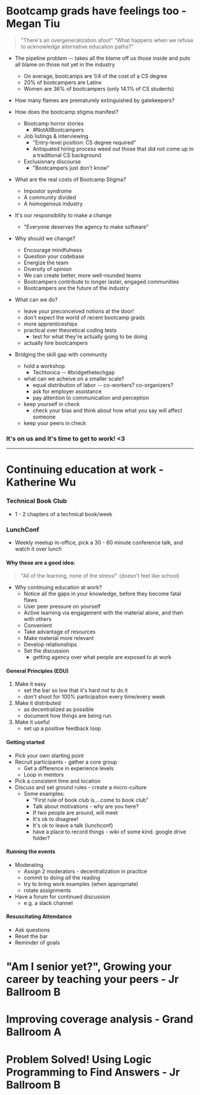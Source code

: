 # Bootcamp grads have feelings too - Megan Tiu
> "There's an overgeneralization afoot"
> "What happens when we refuse to acknowledge alternative education paths?"

* The pipeline problem -- takes all the blame off us those inside and puts all blame on those not yet in the industry
    * On average, bootcamps are 1/4 of the cost of a CS degree
    * 20% of bootcampers are Latinx
    * Women are 36% of bootcampers (only 14.1% of CS students)
* How many flames are prematurely extinguished by gatekeepers?
* How does the bootcamp stigma manifest?
    * Bootcamp horror stories
        * #NotAllBootcampers
    * Job listings & interviewing
        * "Entry-level position: CS degree required"
        * Antiquated hiring process weed out those that did not come up in a traditional CS background
    * Exclusionary discourse
        * "Bootcampers just don't know"
* What are the real costs of Bootcamp Stigma?
    * Impostor syndrome
    * A community divided
    * A homogenous industry
* It's our responsibility to make a change
    * "Everyone deserves the agency to make software"
* Why should we change?
    * Encourage mindfulness
    * Question your codebase
    * Energize the team
    * Diversity of opinion
    * We can create better, more well-rounded teams
    * Bootcampers contribute to longer laster, engaged communities
    * Bootcampers are the future of the industry
* What can we do?
    * leave your preconceived notions at the door!
    * don't expect the world of recent bootcamp grads
    * more apprenticeships
    * practical over theoretical coding tests
        * test for what they're actually going to be doing
    * actually hire bootcampers

* Bridging the skill gap with community
    * hold a workshop
        * Techtonica -- #bridgethetechgap
    * what can we acheive on a smaller scale?
        * equal distribution of labor -- co-workers? co-organizers?
        * ask for employer assistance
        * pay attention to communication and perception
    * keep yourself in check
        * check your bias and think about how what you say will affect someone
    * keep your peers in check

### It's on us and it's time to get to work! <3
------------------------------------------------

# Continuing education at work - Katherine Wu
### Technical Book Club
* 1 - 2 chapters of a technical book/week

### LunchConf
* Weekly meetup in-office, pick a 30 - 60 minute conference talk, and watch it over lunch

#### Why these are a good idea:
> "All of the learning, none of the stress!" (doesn't feel like school)

* Why continuing education at work?
    * Notice all the gaps in your knowledge, before they become fatal flaws
    * User peer pressure on yourself
    * Active learning via engagement with the material alone, and then with others
    * Convenient
    * Take advantage of resources
    * Make material more relevant
    * Develop relationships
    * Set the discussion
        * getting agency over what people are exposed to at work

#### General Principles (EDU)
1. Make it easy
    - set the bar so low that it's hard not to do it
    - don't shoot for 100% participation every time/every week
2. Make it distributed
    - as decentralized as possible
    - document how things are being run
3. Make it useful
    - set up a positive feedback loop

#### Getting started
* Pick your own starting point
* Recruit participants - gather a core group
    * Get a difference in experience levels
    * Loop in mentors
* Pick a consistent time and location
* Discuss and set ground rules - create a micro-culture
    * Some examples:
        * "First rule of book club is....come to book club"
        * Talk about motivations - why are you here?
        * If two people are around, will meet
        * It's ok to disagree!
        * It's ok to leave a talk (lunchconf)
        * have a place to record things - wiki of some kind. google drive folder?

#### Running the events
* Moderating
    * Assign 2 moderators - decentralization in practice
    * commit to doing *all* the reading
    * try to bring work examples (when appropriate)
    * rotate assignments
* Have a forum for continued discussion
    * e.g. a slack channel


#### Resuscitating Attendance
* Ask questions
* Reset the bar
* Reminder of goals




# "Am I senior yet?", Growing your career by teaching your peers - Jr Ballroom B
# Improving coverage analysis - Grand Ballroom A
# Problem Solved! Using Logic Programming to Find Answers -  Jr Ballroom B
